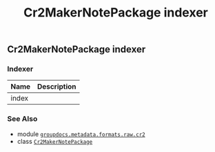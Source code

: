 ﻿---
title: Cr2MakerNotePackage indexer
second_title: GroupDocs.Metadata for Python via .NET API References
description: 
type: docs
url: /python-net/groupdocs.metadata.formats.raw.cr2/cr2makernotepackage/__getitem__/
is_root: false
weight: 130
---

## Cr2MakerNotePackage indexer

### Indexer
| Name | Description |
| :- | :- |
| index |  |



### See Also
* module [`groupdocs.metadata.formats.raw.cr2`](../../)
* class [`Cr2MakerNotePackage`](/metadata/python-net/groupdocs.metadata.formats.raw.cr2/cr2makernotepackage)
